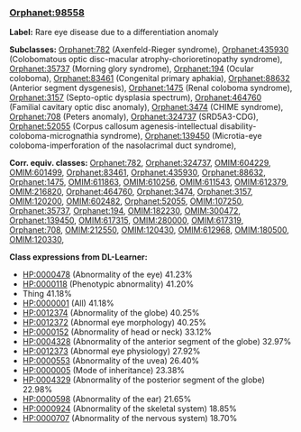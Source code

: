 
### [Orphanet:98558](http://www.orpha.net/ORDO/Orphanet_98558)
**Label:** Rare eye disease due to a differentiation anomaly

**Subclasses:** [Orphanet:782](http://www.orpha.net/ORDO/Orphanet_782) (Axenfeld-Rieger syndrome), [Orphanet:435930](http://www.orpha.net/ORDO/Orphanet_435930) (Colobomatous optic disc-macular atrophy-chorioretinopathy syndrome), [Orphanet:35737](http://www.orpha.net/ORDO/Orphanet_35737) (Morning glory syndrome), [Orphanet:194](http://www.orpha.net/ORDO/Orphanet_194) (Ocular coloboma), [Orphanet:83461](http://www.orpha.net/ORDO/Orphanet_83461) (Congenital primary aphakia), [Orphanet:88632](http://www.orpha.net/ORDO/Orphanet_88632) (Anterior segment dysgenesis), [Orphanet:1475](http://www.orpha.net/ORDO/Orphanet_1475) (Renal coloboma syndrome), [Orphanet:3157](http://www.orpha.net/ORDO/Orphanet_3157) (Septo-optic dysplasia spectrum), [Orphanet:464760](http://www.orpha.net/ORDO/Orphanet_464760) (Familial cavitary optic disc anomaly), [Orphanet:3474](http://www.orpha.net/ORDO/Orphanet_3474) (CHIME syndrome), [Orphanet:708](http://www.orpha.net/ORDO/Orphanet_708) (Peters anomaly), [Orphanet:324737](http://www.orpha.net/ORDO/Orphanet_324737) (SRD5A3-CDG), [Orphanet:52055](http://www.orpha.net/ORDO/Orphanet_52055) (Corpus callosum agenesis-intellectual disability-coloboma-micrognathia syndrome), [Orphanet:139450](http://www.orpha.net/ORDO/Orphanet_139450) (Microtia-eye coloboma-imperforation of the nasolacrimal duct syndrome), 

**Corr. equiv. classes:** [Orphanet:782](http://www.orpha.net/ORDO/Orphanet_782), [Orphanet:324737](http://www.orpha.net/ORDO/Orphanet_324737), [OMIM:604229](http://purl.obolibrary.org/obo/OMIM_604229), [OMIM:601499](http://purl.obolibrary.org/obo/OMIM_601499), [Orphanet:83461](http://www.orpha.net/ORDO/Orphanet_83461), [Orphanet:435930](http://www.orpha.net/ORDO/Orphanet_435930), [Orphanet:88632](http://www.orpha.net/ORDO/Orphanet_88632), [Orphanet:1475](http://www.orpha.net/ORDO/Orphanet_1475), [OMIM:611863](http://purl.obolibrary.org/obo/OMIM_611863), [OMIM:610256](http://purl.obolibrary.org/obo/OMIM_610256), [OMIM:611543](http://purl.obolibrary.org/obo/OMIM_611543), [OMIM:612379](http://purl.obolibrary.org/obo/OMIM_612379), [OMIM:216820](http://purl.obolibrary.org/obo/OMIM_216820), [Orphanet:464760](http://www.orpha.net/ORDO/Orphanet_464760), [Orphanet:3474](http://www.orpha.net/ORDO/Orphanet_3474), [Orphanet:3157](http://www.orpha.net/ORDO/Orphanet_3157), [OMIM:120200](http://purl.obolibrary.org/obo/OMIM_120200), [OMIM:602482](http://purl.obolibrary.org/obo/OMIM_602482), [Orphanet:52055](http://www.orpha.net/ORDO/Orphanet_52055), [OMIM:107250](http://purl.obolibrary.org/obo/OMIM_107250), [Orphanet:35737](http://www.orpha.net/ORDO/Orphanet_35737), [Orphanet:194](http://www.orpha.net/ORDO/Orphanet_194), [OMIM:182230](http://purl.obolibrary.org/obo/OMIM_182230), [OMIM:300472](http://purl.obolibrary.org/obo/OMIM_300472), [Orphanet:139450](http://www.orpha.net/ORDO/Orphanet_139450), [OMIM:617315](http://purl.obolibrary.org/obo/OMIM_617315), [OMIM:280000](http://purl.obolibrary.org/obo/OMIM_280000), [OMIM:617319](http://purl.obolibrary.org/obo/OMIM_617319), [Orphanet:708](http://www.orpha.net/ORDO/Orphanet_708), [OMIM:212550](http://purl.obolibrary.org/obo/OMIM_212550), [OMIM:120430](http://purl.obolibrary.org/obo/OMIM_120430), [OMIM:612968](http://purl.obolibrary.org/obo/OMIM_612968), [OMIM:180500](http://purl.obolibrary.org/obo/OMIM_180500), [OMIM:120330](http://purl.obolibrary.org/obo/OMIM_120330), 

**Class expressions from DL-Learner:**

- [HP:0000478](http://purl.obolibrary.org/obo/HP_0000478) (Abnormality of the eye) 41.23%
- [HP:0000118](http://purl.obolibrary.org/obo/HP_0000118) (Phenotypic abnormality) 41.20%
- Thing 41.18%
- [HP:0000001](http://purl.obolibrary.org/obo/HP_0000001) (All) 41.18%
- [HP:0012374](http://purl.obolibrary.org/obo/HP_0012374) (Abnormality of the globe) 40.25%
- [HP:0012372](http://purl.obolibrary.org/obo/HP_0012372) (Abnormal eye morphology) 40.25%
- [HP:0000152](http://purl.obolibrary.org/obo/HP_0000152) (Abnormality of head or neck) 33.12%
- [HP:0004328](http://purl.obolibrary.org/obo/HP_0004328) (Abnormality of the anterior segment of the globe) 32.97%
- [HP:0012373](http://purl.obolibrary.org/obo/HP_0012373) (Abnormal eye physiology) 27.92%
- [HP:0000553](http://purl.obolibrary.org/obo/HP_0000553) (Abnormality of the uvea) 26.40%
- [HP:0000005](http://purl.obolibrary.org/obo/HP_0000005) (Mode of inheritance) 23.38%
- [HP:0004329](http://purl.obolibrary.org/obo/HP_0004329) (Abnormality of the posterior segment of the globe) 22.98%
- [HP:0000598](http://purl.obolibrary.org/obo/HP_0000598) (Abnormality of the ear) 21.65%
- [HP:0000924](http://purl.obolibrary.org/obo/HP_0000924) (Abnormality of the skeletal system) 18.85%
- [HP:0000707](http://purl.obolibrary.org/obo/HP_0000707) (Abnormality of the nervous system) 18.70%


